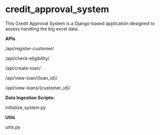 # credit_approval_system

This Credit Approval System is a Django-based application designed to assess handling the big excel data.


**APIs**

/api/register-customer/

/api/check-eligibility/

/api/create-loan/

/api/view-loan/{loan_id}/

/api/view-loans/{customer_id}/

**Data Ingestion Scripts:**

initialize_system.py

**Utils**

utils.py
